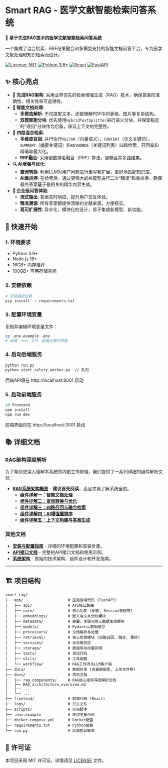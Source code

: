 # Smart RAG - 医学文献智能检索问答系统

🚀 **基于先进RAG技术的医学文献智能检索问答系统**

一个集成了混合检索、RRF结果融合和多模型支持的智能文档问答平台，专为医学文献处理和知识检索而设计。

[![License: MIT](https://img.shields.io/badge/License-MIT-yellow.svg)](https://opensource.org/licenses/MIT)
[![Python 3.8+](https://img.shields.io/badge/python-3.8+-blue.svg)](https://www.python.org/downloads/)
[![React](https://img.shields.io/badge/react-18.0+-61dafb.svg)](https://reactjs.org/)
[![FastAPI](https://img.shields.io/badge/FastAPI-0.100+-009688.svg)](https://fastapi.tiangolo.com/)

## ✨ 核心亮点

- **🚀 先进RAG架构**: 采用业界领先的检索增强生成（RAG）技术，确保答案的准确性、相关性和可追溯性。
- **🧠 智能文档处理**:
  - **多模态解析**: 不仅提取文本，还能理解PDF中的表格、图片等复杂结构。
  - **双模智能分块**: 优先使用`HybridTextSplitter`进行语义分块，并保留稳定的“递归”分块作为后备，保证上下文的完整性。
- **🎯 四路混合检索**:
  - **多维度召回**: 并行执行`VECTOR`（向量语义）、`CONTENT`（全文关键词）、`SUMMARY`（摘要关键词）和`KEYWORDS`（关键词列表）四路检索，召回率和精确率最大化。
  - **RRF融合**: 采用倒数排名融合（RRF）算法，智能合并多路结果。
- **🔍 AI增强与优化**:
  - **查询转换**: 利用LLM对用户问题进行重写和扩展，更好地匹配知识库。
  - **AI重排序**: 在检索后，通过更强大的AI模型进行二次“精读”和重排序，确保最终答案基于最相关的精华内容生成。
- **💬 企业级问答体验**:
  - **流式输出**: 答案实时响应，提升用户交互体验。
  - **精准溯源**: 所有答案都提供清晰的文献来源，方便核实。
  - **高可扩展性**: 异步化、模块化的设计，易于集成新模型、新功能。

## 🚀 快速开始

### 1. 环境要求

- Python 3.9+
- Node.js 16+
- 16GB+ 内存推荐
- 100GB+ 可用存储空间

### 2. 安装依赖

```bash
# 安装基础依赖
pip install -r requirements.txt
```

### 3. 配置环境变量

复制并编辑环境变量文件：
```bash
cp .env.example .env
# 编辑 .env 文件，配置必要的参数
```

### 4. 启动后端服务

```bash
python run.py
python start_celery_worker.py  // 队列
```

后端API将在 http://localhost:8001 启动

### 5. 启动前端服务

```bash
cd frontend
npm install
npm run dev
```

前端界面将在 http://localhost:3001 启动

## 📚 详细文档

### RAG架构深度解析

为了帮助您深入理解本系统的内部工作原理，我们提供了一系列详细的组件解析文档：

- **[RAG系统架构概览](docs/RAG_architecture_overview.md)** - **建议首先阅读**，高层次地了解系统全貌。
  - **[组件详解一：智能文档处理](docs/rag_components/1_document_processing.md)**
  - **[组件详解二：查询转换与优化](docs/rag_components/2_query_transformation.md)**
  - **[组件详解三：四路召回与融合检索](docs/rag_components/3_retrieval.md)**
  - **[组件详解四：AI增强重排序](docs/rag_components/4_reranking.md)**
  - **[组件详解五：上下文构建与答案生成](docs/rag_components/5_response_generation.md)**

### 其他文档

- **[安装与配置指南](docs/installation.md)** - 详细的环境配置和安装步骤。
- **[API接口文档](docs/api.md)** - 完整的API接口文档和使用示例。
- **[系统架构](docs/architecture.md)** - 原始的技术架构、组件设计和开发指南。


---

## 🏗️ 项目结构

```
smart-rag/
├── app/                    # 应用后端代码 (FastAPI)
│   ├── api/                # API接口路由
│   ├── core/               # 核心功能 (配置, Session管理等)
│   ├── embeddings/         # 嵌入与文本分块模块
│   ├── metadata/           # 摘要、关键词等元数据生成模块
│   ├── models/             # Pydantic数据模型
│   ├── processors/         # 文档解析与处理
│   ├── retrieval/          # 核心检索模块 (四路召回, 融合, 重排)
│   ├── services/           # 业务服务层
│   ├── storage/            # 数据库与向量存储
│   ├── tests/              # 测试代码
│   ├── utils/              # 工具函数
│   └── workflow/           # RAG工作流与LLM客户端
├── data/                   # 数据目录 (向量数据库, 上传文件等)
├── docs/                   # 项目文档
│   ├── rag_components/     # RAG核心组件深度解析文档
│   ├── RAG_architecture_overview.md
│   ├── ...
│   └── ...
├── frontend/               # 前端代码 (React)
├── logs/                   # 日志文件
├── scripts/                # 实用脚本
├── .env.example            # 环境变量示例
├── docker-compose.yml      # Docker配置
├── requirements.txt        # Python依赖
└── run.py                  # 后端启动脚本
```

## 📝 许可证

本项目采用 MIT 许可证。详情请见 [LICENSE](LICENSE) 文件。

